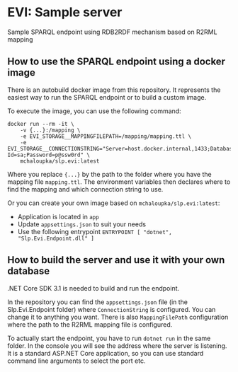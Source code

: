 EVI: Sample server
===================

Sample SPARQL endpoint using RDB2RDF mechanism based on R2RML mapping

How to use the SPARQL endpoint using a docker image
--------------------------------------------
There is an autobuild docker image from this repository. It represents the easiest way to run the SPARQL endpoint or to build a custom image.

To execute the image, you can use the following command:
```
docker run --rm -it \
    -v {...}:/mapping \
    -e EVI_STORAGE__MAPPINGFILEPATH=/mapping/mapping.ttl \
    -e EVI_STORAGE__CONNECTIONSTRING="Server=host.docker.internal,1433;Database=benchmark=;User Id=sa;Password=p@ssw0rd" \
    mchaloupka/slp.evi:latest
```
Where you replace `{...}` by the path to the folder where you have the mapping file `mapping.ttl`. The environment variables then declares where to find the mapping and which connection string to use.

Or you can create your own image based on `mchaloupka/slp.evi:latest`:
* Application is located in `app`
* Update `appsettings.json` to suit your needs
* Use the following entrypoint `ENTRYPOINT [ "dotnet", "Slp.Evi.Endpoint.dll" ]` 

How to build the server and use it with your own database
--------------------------------------------
.NET Core SDK 3.1 is needed to build and run the endpoint.

In the repository you can find the `appsettings.json` file (in the Slp.Evi.Endpoint folder) where `ConnectionString` is configured. You can change it to anything you want. There is also `MappingFilePath` configuration where the path to the R2RML mapping file is configured.

To actually start the endpoint, you have to run `dotnet run` in the same folder. In the console you will see the address where the server is listening. It is a standard ASP.NET Core application, so you can use standard command line arguments to select the port etc.
